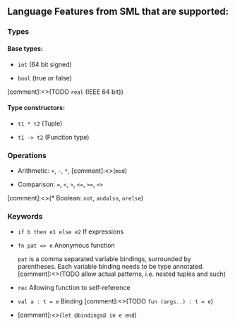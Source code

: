 ## Language Features from SML that are supported:

### Types

#### Base types:

* `int` (64 bit signed)

* `bool` (true or false)

[comment]:<>(TODO `real` (IEEE 64 bit))

#### Type constructors: 

* `t1 * t2` (Tuple)

* `t1 -> t2` (Function type)

### Operations

* Arithmetic: `+`, `-`, `*`, [comment]:<>(`mod`)

* Comparison: `=`, `<`, `>`, `<=`, `>=`, `<>`

[comment]:<>(* Boolean: `not`, `andalso`, `orelse`)

### Keywords

* `if b then e1 else e2` If expressions

* `fn pat => e` Anonymous function

	`pat` is a comma separated variable bindings, surrounded
	by parentheses. Each variable binding needs to be type annotated.
	[comment]:<>(TODO allow actual patterns, i.e. nested tuples and such)

* `rec` Allowing function to self-reference

* `val a : t = e` Binding [comment]:<>(TODO `fun (args..) : t = e`)

* [comment]:<>(`let @bindings@ in e end`)

